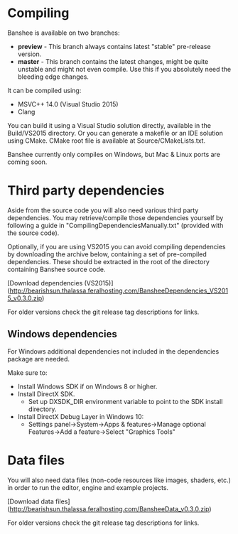 # Compiling

Banshee is available on two branches:
 - **preview** - This branch always contains latest "stable" pre-release version.
 - **master** - This branch contains the latest changes, might be quite unstable and might not even compile. Use this if you absolutely need the bleeding edge changes.
 
It can be compiled using:
 - MSVC++ 14.0 (Visual Studio 2015)
 - Clang
 
You can build it using a Visual Studio solution directly, available in the Build/VS2015 directory. Or you can generate a makefile or an IDE solution using CMake. CMake root file is available at Source/CMakeLists.txt.

Banshee currently only compiles on Windows, but Mac & Linux ports are coming soon.

# Third party dependencies
Aside from the source code you will also need various third party dependencies. You may retrieve/compile those dependencies yourself by following a guide in "CompilingDependenciesManually.txt" (provided with the source code). 

Optionally, if you are using VS2015 you can avoid compiling dependencies by downloading the archive below, containing a set of pre-compiled dependencies. These should be extracted in the root of the directory containing Banshee source code.

[Download dependencies (VS2015)] (http://bearishsun.thalassa.feralhosting.com/BansheeDependencies_VS2015_v0.3.0.zip)

For older versions check the git release tag descriptions for links.

## Windows dependencies
For Windows additional dependencies not included in the dependencies package are needed.

Make sure to:
 - Install Windows SDK if on Windows 8 or higher.
 - Install DirectX SDK.
   - Set up DXSDK_DIR environment variable to point to the SDK install directory.
 - Install DirectX Debug Layer in Windows 10:
   - Settings panel->System->Apps & features->Manage optional Features->Add a feature->Select "Graphics Tools"

# Data files
You will also need data files (non-code resources like images, shaders, etc.) in order to run the editor, engine and example projects.

[Download data files] (http://bearishsun.thalassa.feralhosting.com/BansheeData_v0.3.0.zip)

For older versions check the git release tag descriptions for links.
